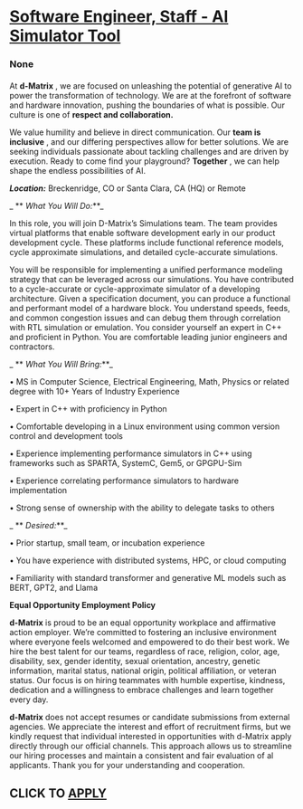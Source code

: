 # [Software Engineer, Staff - AI Simulator Tool](https://www.remotewlb.com/apply/software-engineer-staff-ai-simulator-tool)  
### None  
####  

At **d-Matrix** , we are focused on unleashing the potential of generative AI to power the transformation of technology. We are at the forefront of software and hardware innovation, pushing the boundaries of what is possible. Our culture is one of **respect and collaboration.**

We value humility and believe in direct communication. Our **team is inclusive** , and our differing perspectives allow for better solutions. We are seeking individuals passionate about tackling challenges and are driven by execution. Ready to come find your playground? **Together** , we can help shape the endless possibilities of AI.

_**_Location:_**_ Breckenridge, CO or Santa Clara, CA (HQ) or Remote

 _ ** _What You Will Do:_**_

In this role, you will join D-Matrix’s Simulations team. The team provides virtual platforms that enable software development early in our product development cycle. These platforms include functional reference models, cycle approximate simulations, and detailed cycle-accurate simulations.

You will be responsible for implementing a unified performance modeling strategy that can be leveraged across our simulations. You have contributed to a cycle-accurate or cycle-approximate simulator of a developing architecture. Given a specification document, you can produce a functional and performant model of a hardware block. You understand speeds, feeds, and common congestion issues and can debug them through correlation with RTL simulation or emulation. You consider yourself an expert in C++ and proficient in Python. You are comfortable leading junior engineers and contractors.

 _ ** _What You Will Bring:_**_

• MS in Computer Science, Electrical Engineering, Math, Physics or related degree with 10+ Years of Industry Experience

• Expert in C++ with proficiency in Python

• Comfortable developing in a Linux environment using common version control and development tools

• Experience implementing performance simulators in C++ using frameworks such as SPARTA, SystemC, Gem5, or GPGPU-Sim

• Experience correlating performance simulators to hardware implementation

• Strong sense of ownership with the ability to delegate tasks to others

 _ ** _Desired:_**_

• Prior startup, small team, or incubation experience

• You have experience with distributed systems, HPC, or cloud computing

• Familiarity with standard transformer and generative ML models such as BERT, GPT2, and Llama

 **Equal Opportunity Employment Policy**

 **d-Matrix** is proud to be an equal opportunity workplace and affirmative action employer. We’re committed to fostering an inclusive environment where everyone feels welcomed and empowered to do their best work. We hire the best talent for our teams, regardless of race, religion, color, age, disability, sex, gender identity, sexual orientation, ancestry, genetic information, marital status, national origin, political affiliation, or veteran status. Our focus is on hiring teammates with humble expertise, kindness, dedication and a willingness to embrace challenges and learn together every day.

 **d-Matrix** does not accept resumes or candidate submissions from external agencies. We appreciate the interest and effort of recruitment firms, but we kindly request that individual interested in opportunities with d-Matrix apply directly through our official channels. This approach allows us to streamline our hiring processes and maintain a consistent and fair evaluation of al applicants. Thank you for your understanding and cooperation.

  
## CLICK TO [APPLY](https://www.remotewlb.com/apply/software-engineer-staff-ai-simulator-tool)

